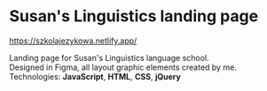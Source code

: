 # Susan's Linguistics landing page

https://szkolajezykowa.netlify.app/

Landing page for Susan's Linguistics language school.</br>
Designed in Figma, all layout graphic elements created by me. </br>
Technologies: <b>JavaScript</b>, <b>HTML</b>, <b>CSS</b>, <b>jQuery</b> 
